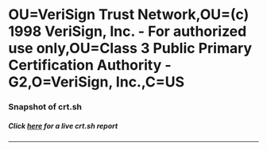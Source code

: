 # OU=VeriSign Trust Network,OU=(c) 1998 VeriSign\, Inc. - For authorized use only,OU=Class 3 Public Primary Certification Authority - G2,O=VeriSign\, Inc.,C=US
### Snapshot of crt.sh
##### Click [here](https://crt.sh/?q=Serial_3B6421FAA85B051B99035D720E170B19) for a live crt.sh report

---
